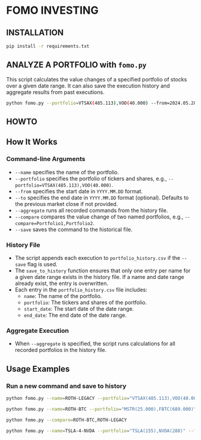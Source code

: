 # FOMO INVESTING

## INSTALLATION

```bash
pip install -r requirements.txt
```

## ANALYZE A PORTFOLIO with `fomo.py`

This script calculates the value changes of a specified portfolio of stocks over a given date range. It can also save the execution history and aggregate results from past executions.

```bash
python fomo.py --portfolio=VTSAX(485.113),VOO(40.000) --from=2024.05.28 --to=2024.06.11
```

## HOWTO

## How It Works

### Command-line Arguments

- `--name` specifies the name of the portfolio.
- `--portfolio` specifies the portfolio of tickers and shares, e.g., `--portfolio=VTSAX(485.113),VOO(40.000)`.
- `--from` specifies the start date in `YYYY.MM.DD` format.
- `--to` specifies the end date in `YYYY.MM.DD` format (optional). Defaults to the previous market close if not provided.
- `--aggregate` runs all recorded commands from the history file.
- `--compare` compares the value change of two named portfolios, e.g., `--compare=Portfolio1,Portfolio2`.
- `--save` saves the command to the historical file.

### History File

- The script appends each execution to `portfolio_history.csv` if the `--save` flag is used.
- The `save_to_history` function ensures that only one entry per name for a given date range exists in the history file. If a name and date range already exist, the entry is overwritten.
- Each entry in the `portfolio_history.csv` file includes:
  - `name`: The name of the portfolio.
  - `portfolio`: The tickers and shares of the portfolio.
  - `start_date`: The start date of the date range.
  - `end_date`: The end date of the date range.

### Aggregate Execution

- When `--aggregate` is specified, the script runs calculations for all recorded portfolios in the history file.

## Usage Examples

### Run a new command and save to history

```bash
python fomo.py --name=ROTH-LEGACY --portfolio="VTSAX(485.113),VOO(40.000)" --from=2024.05.29 --to=2024.06.11 --save
```

```bash
python fomo.py --name=ROTH-BTC --portfolio="MSTR(25.000),FBTC(689.000)" --from=2024.05.29 --to=2024.06.11 --save
```

```bash
python fomo.py --compare=ROTH-BTC,ROTH-LEGACY
```

```bash
python fomo.py --name=TSLA-4-NVDA --portfolio="TSLA(155),NVDA(288)" --from=2024.01.01 --save
```